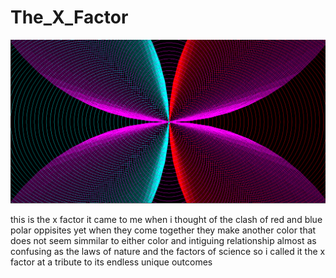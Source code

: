 # The_X_Factor
<img src="https://github.com/christianfrederique/The_X_Factor/blob/master/designpossible.png">
  
<p> this is the x factor it came to me when i thought of the clash of red and blue polar oppisites yet when they come together they make another color that does not seem simmilar to either color and intiguing relationship almost as confusing as the laws of nature and the factors of science so i called it the x factor at a tribute to its endless unique outcomes</p>
